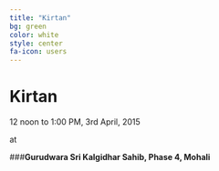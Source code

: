 ```yaml
---
title: "Kirtan"
bg: green
color: white
style: center
fa-icon: users
---
```


# Kirtan

12 noon to 1:00 PM, 3rd April, 2015

at 

###__Gurudwara Sri Kalgidhar Sahib, Phase 4, Mohali__
